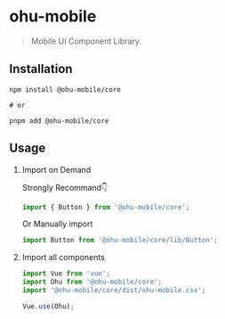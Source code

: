 # ohu-mobile

> Mobile UI Component Library.

## Installation

```shell
npm install @ohu-mobile/core

# or

pnpm add @ohu-mobile/core
```

## Usage

1. Import on Demand

   Strongly Recommand👇

   ```ts
   import { Button } from '@ohu-mobile/core';
   ```

   Or Manually import

   ```ts
   import Button from '@ohu-mobile/core/lib/Button';
   ```

2. Import all components

   ```ts
   import Vue from 'vue';
   import Ohu from '@ohu-mobile/core';
   import '@ohu-mobile/core/dist/ohu-mobile.css';

   Vue.use(Ohu);
   ```
